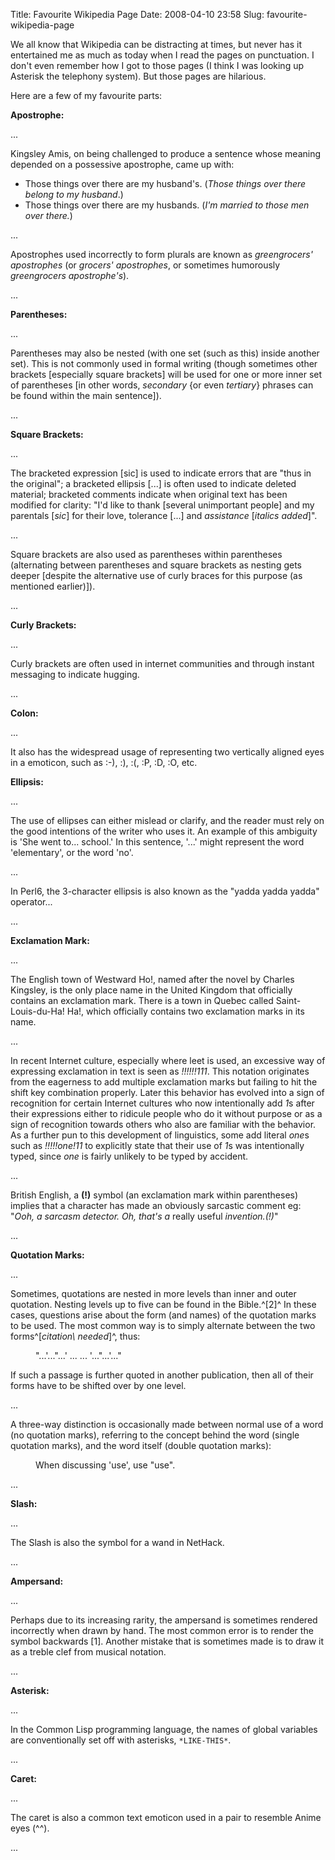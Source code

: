 Title: Favourite Wikipedia Page
Date: 2008-04-10 23:58
Slug: favourite-wikipedia-page

We all know that Wikipedia can be distracting at times, but never has it
entertained me as much as today when I read the pages on punctuation. I
don't even remember how I got to those pages (I think I was looking up
Asterisk the telephony system). But those pages are hilarious.

Here are a few of my favourite parts:

<span style="font-weight:bold;">Apostrophe:</span>

...

Kingsley Amis, on being challenged to produce a sentence whose meaning
depended on a possessive apostrophe, came up with:

-   Those things over there are my husband's. (*Those things over there
    belong to my husband*.)
-   Those things over there are my husbands. (*I'm married to those men
    over there.*)

...

Apostrophes used incorrectly to form plurals are known as *greengrocers'
apostrophes* (or *grocers' apostrophes*, or sometimes humorously
*greengrocers apostrophe's*).

...

<span style="font-weight:bold;">Parentheses:</span>

...

Parentheses may also be nested (with one set (such as this) inside
another set). This is not commonly used in formal writing (though
sometimes other brackets [especially square brackets] will be used for
one or more inner set of parentheses [in other words, *secondary* {or
even *tertiary*} phrases can be found within the main sentence]).

...

<span style="font-weight:bold;">Square Brackets:</span>

...

The bracketed expression [sic] is used to indicate errors that are "thus
in the original"; a bracketed ellipsis [...] is often used to indicate
deleted material; bracketed comments indicate when original text has
been modified for clarity: "I'd like to thank [several unimportant
people] and my parentals [*sic*] for their love, tolerance [...] and
*assistance* [*italics added*]".

...

Square brackets are also used as parentheses within parentheses
(alternating between parentheses and square brackets as nesting gets
deeper [despite the alternative use of curly braces for this purpose (as
mentioned earlier)]).

...

<span style="font-weight:bold;">Curly Brackets:</span>

...

Curly brackets are often used in internet communities and through
instant messaging to indicate hugging.

...

<span style="font-weight:bold;">Colon:</span>

...

It also has the widespread usage of representing two vertically aligned
eyes in a emoticon, such as :-), :), :(, :P, :D, :O, etc.

<span style="font-weight:bold;">Ellipsis:</span>

...

The use of ellipses can either mislead or clarify, and the reader must
rely on the good intentions of the writer who uses it. An example of
this ambiguity is 'She went to... school.' In this sentence, '...' might
represent the word 'elementary', or the word 'no'.

...

In Perl6, the 3-character ellipsis is also known as the "yadda yadda
yadda" operator...

...

<span style="font-weight:bold;">Exclamation Mark:</span>

...

The English town of Westward Ho!, named after the novel by Charles
Kingsley, is the only place name in the United Kingdom that officially
contains an exclamation mark. There is a town in Quebec called
Saint-Louis-du-Ha! Ha!, which officially contains two exclamation marks
in its name.

...

In recent Internet culture, especially where leet is used, an excessive
way of expressing exclamation in text is seen as *!!!!!!111*. This
notation originates from the eagerness to add multiple exclamation marks
but failing to hit the shift key combination properly. Later this
behavior has evolved into a sign of recognition for certain Internet
cultures who now intentionally add *1*s after their expressions either
to ridicule people who do it without purpose or as a sign of recognition
towards others who also are familiar with the behavior. As a further pun
to this development of linguistics, some add literal *one*s such as
*!!!!!one!11* to explicitly state that their use of *1*s was
intentionally typed, since *one* is fairly unlikely to be typed by
accident.

...

British English, a **(!)** symbol (an exclamation mark within
parentheses) implies that a character has made an obviously sarcastic
comment eg: "*Ooh, a sarcasm detector. Oh, that's a* really useful
*invention.(!)*"<span
title="This claim needs references to reliable sources since January 2007"
style="white-space:nowrap;"></span>

...

<span style="font-weight:bold;">Quotation Marks:</span>

...

Sometimes, quotations are nested in more levels than inner and outer
quotation. Nesting levels up to five can be found in the Bible.^[2]^ In
these cases, questions arise about the form (and names) of the quotation
marks to be used. The most common way is to simply alternate between the
two forms^<span
title="This claim needs references to reliable sources since September 2007"
style="white-space:nowrap;">[*citation\\ needed*]</span>^, thus:

<dl>
<dd>
"...'..."...' ... ... '..."...'..."

</dd>
</dl>
If such a passage is further quoted in another publication, then all of
their forms have to be shifted over by one level.

...

A three-way distinction is occasionally made between normal use of a
word (no quotation marks), referring to the concept behind the word
(single quotation marks), and the word itself (double quotation marks):

<dl>
<dd>
When discussing 'use', use "use".

</dd>
</dl>
...

<span style="font-weight:bold;">Slash:</span>

...

The Slash is also the symbol for a wand in NetHack.

...

<span style="font-weight:bold;">Ampersand:</span>

...

Perhaps due to its increasing rarity, the ampersand is sometimes
rendered incorrectly when drawn by hand. The most common error is to
render the symbol backwards [1]. Another mistake that is sometimes made
is to draw it as a treble clef from musical notation.

...

<span style="font-weight:bold;">Asterisk:</span>

...

In the Common Lisp programming language, the names of global variables
are conventionally set off with asterisks, `*LIKE-THIS*`.

...

<span style="font-weight:bold;">Caret:</span>

...

The caret is also a common text emoticon used in a pair to resemble
Anime eyes (\^\^).

...

